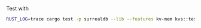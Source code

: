 Test with
```bash
RUST_LOG=trace cargo test -p surrealdb --lib --features kv-mem kvs::tests::mem
```
